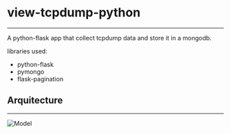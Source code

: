 # view-tcpdump-python
----
A python-flask app that collect tcpdump data and store it in a mongodb.

libraries used:

  * python-flask
  * pymongo
  * flask-pagination

## Arquitecture
----
![Model](http://oi66.tinypic.com/2885v2x.jpg)
